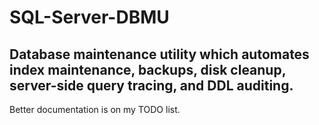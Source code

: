 SQL-Server-DBMU
===============

Database maintenance utility which automates index maintenance, backups, disk cleanup, server-side query tracing, and DDL auditing.
---------------
Better documentation is on my TODO list.
